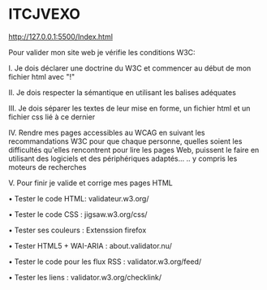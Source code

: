 # ITCJVEXO
http://127.0.0.1:5500/Index.html

Pour valider mon site web je vérifie les conditions W3C:

I. Je dois déclarer une doctrine du W3C et commencer au début de mon fichier html avec "!"

II. Je dois respecter la sémantique en utilisant les balises adéquates

III. Je dois séparer les textes de leur mise en forme, un fichier html et un fichier css lié à ce dernier

IV. Rendre mes pages accessibles au WCAG en suivant les recommandations W3C pour que chaque personne, quelles soient les difficultés qu'elles rencontrent pour lire les pages Web, puissent le faire en utilisant des logiciels et des périphériques adaptés… .. y compris les moteurs de recherches

V. Pour finir je valide et corrige mes pages HTML 

•	Tester le code HTML: validateur.w3.org/

•	Tester le code CSS : jigsaw.w3.org/css/

•	Tester ses couleurs : Extenssion firefox

•	Tester HTML5 + WAI-ARIA : about.validator.nu/

•	Tester le code pour les flux RSS : validator.w3.org/feed/

•	Tester les liens : validator.w3.org/checklink/
